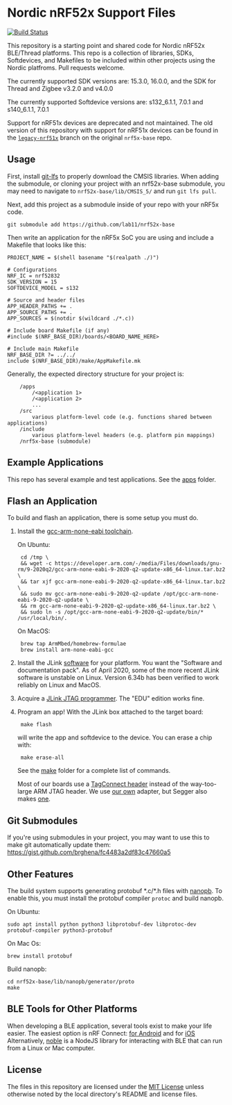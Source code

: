 Nordic nRF52x Support Files
==========================
[![Build Status](https://travis-ci.com/lab11/nrf52x-base.svg?branch=master)](https://travis-ci.com/lab11/nrf52x-base)

This repository is a starting point and shared code for Nordic nRF52x BLE/Thread platforms. This repo is
a collection of libraries, SDKs, Softdevices, and Makefiles to be included
within other projects using the Nordic platfroms. Pull requests welcome.

The currently supported SDK versions are: 15.3.0, 16.0.0, and the SDK for Thread and Zigbee v3.2.0 and v4.0.0

The currently supported Softdevice versions are:
s132_6.1.1, 7.0.1 and s140_6.1.1, 7.0.1

Support for nRF51x devices are deprecated and not maintained. The old version
of this repository with support for nRF51x devices can be found in the
[`legacy-nrf51x`](https://github.com/lab11/nrf5x-base/tree/legacy-nrf51x)
branch on the original `nrf5x-base` repo.

Usage
-----
First, install [git-lfs](https://github.com/git-lfs/git-lfs/wiki/Installation)
to properly download the CMSIS libraries. When adding the submodule, or cloning
your project with an nrf52x-base submodule, you may need to navigate to
`nrf52x-base/lib/CMSIS_5/` and run `git lfs pull`.

Next, add this project as a submodule inside of your repo with your
nRF5x code.

    git submodule add https://github.com/lab11/nrf52x-base

Then write an application for the nRF5x SoC you are using and include
a Makefile that looks like this:

```make
PROJECT_NAME = $(shell basename "$(realpath ./)")

# Configurations
NRF_IC = nrf52832
SDK_VERSION = 15
SOFTDEVICE_MODEL = s132

# Source and header files
APP_HEADER_PATHS += .
APP_SOURCE_PATHS += .
APP_SOURCES = $(notdir $(wildcard ./*.c))

# Include board Makefile (if any)
#include $(NRF_BASE_DIR)/boards/<BOARD_NAME_HERE>

# Include main Makefile
NRF_BASE_DIR ?= ../../
include $(NRF_BASE_DIR)/make/AppMakefile.mk
```

Generally, the expected directory structure for your project is:
```
    /apps
        /<application 1>
        /<application 2>
        ...
    /src
        various platform-level code (e.g. functions shared between applications)
    /include
        various platform-level headers (e.g. platform pin mappings)
    /nrf5x-base (submodule)
```

Example Applications
--------------------

This repo has several example and test applications. See the
[apps](https://github.com/lab11/nrf5x-base/tree/master/apps)
folder.

Flash an Application
--------------------

To build and flash an application, there is some setup
you must do.

1. Install the [gcc-arm-none-eabi toolchain](https://developer.arm.com/tools-and-software/open-source-software/developer-tools/gnu-toolchain/gnu-rm/downloads).

    On Ubuntu:

        cd /tmp \
        && wget -c https://developer.arm.com/-/media/Files/downloads/gnu-rm/9-2020q2/gcc-arm-none-eabi-9-2020-q2-update-x86_64-linux.tar.bz2 \
        && tar xjf gcc-arm-none-eabi-9-2020-q2-update-x86_64-linux.tar.bz2 \
        && sudo mv gcc-arm-none-eabi-9-2020-q2-update /opt/gcc-arm-none-eabi-9-2020-q2-update \
        && rm gcc-arm-none-eabi-9-2020-q2-update-x86_64-linux.tar.bz2 \
        && sudo ln -s /opt/gcc-arm-none-eabi-9-2020-q2-update/bin/* /usr/local/bin/.

    On MacOS:

        brew tap ArmMbed/homebrew-formulae
        brew install arm-none-eabi-gcc

2. Install the JLink [software](https://www.segger.com/jlink-software.html)
for your platform. You want the "Software and documentation pack". As of April
2020, some of the more recent JLink software is unstable on Linux. Version
6.34b has been verified to work reliably on Linux and MacOS.

3. Acquire a [JLink JTAG programmer](https://www.segger.com/jlink-general-info.html).
The "EDU" edition works fine.

4. Program an app! With the JLink box attached to the target board:

        make flash

    will write the app and softdevice to the device. You can erase
    a chip with:

        make erase-all

    See the [make](https://github.com/lab11/nrf5x-base/tree/master/make) folder
    for a complete list of commands.

    Most of our boards use a [TagConnect header](http://www.tag-connect.com/TC2030-IDC-NL)
    instead of the way-too-large ARM JTAG header. We use [our own](https://github.com/lab11/jtag-tagconnect)
    adapter, but Segger also makes [one](https://www.segger.com/jlink-6-pin-needle-adapter.html).

Git Submodules
--------------

If you're using submodules in your project, you may want to use this to make
git automatically update them:
https://gist.github.com/brghena/fc4483a2df83c47660a5

Other Features
--------------

The build system supports generating protobuf \*.c/\*.h files with
[nanopb](https://github.com/lab11/nrf5x-base/tree/master/lib/nanopb/). To
enable this, you must install the protobuf compiler `protoc` and build nanopb.

On Ubuntu:
```
sudo apt install python python3 libprotobuf-dev libprotoc-dev protobuf-compiler python3-protobuf
```
On Mac Os:
```
brew install protobuf
```

Build nanopb:
```
cd nrf52x-base/lib/nanopb/generator/proto
make
```

BLE Tools for Other Platforms
-----------------

When developing a BLE application, several tools exist to make your life easier.
The easiest option is nRF Connect: [for Android](https://play.google.com/store/apps/details?id=no.nordicsemi.android.mcp&hl=en_US)
and for [iOS](https://apps.apple.com/us/app/nrf-connect/id1054362403)
Alternatively,
[noble](https://github.com/abandonware/noble) is a NodeJS library for interacting with BLE that can run from
a Linux or Mac computer.

License
-------

The files in this repository are licensed under the [MIT License](LICENSE)
unless otherwise noted by the local directory's README and license files.

